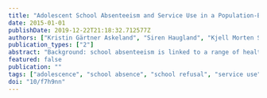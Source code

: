 ```yaml
---
title: "Adolescent School Absenteeism and Service Use in a Population-Based Study"
date: 2015-01-01
publishDate: 2019-12-22T21:18:32.712577Z
authors: ["Kristin Gärtner Askeland", "Siren Haugland", "Kjell Morten Stormark", "Tormod Bøe", "Mari Hysing"]
publication_types: ["2"]
abstract: "Background: school absenteeism is linked to a range of health concerns, health risk behaviors and school dropout. it is therefore important to evaluate the extent to which adolescents with absenteeism are in contact with health care and other services. the aim of the current study was to investigate service use of norwegian adolescents with moderate and high absenteeism in comparison to students with lower rates of absence. methods: the study employs data from a population-based study from 2012 targeting all pupils in upper secondary education in hordaland county, norway (the youth@hordaland-survey). a total of 8988 adolescents between the ages of 16 and 18 were included in the present study. information on service use was based on adolescent self-report data collected in the youth@hordaland-survey. absence data was collected using administrative data provided by the hordaland county council. results: high absence (defined as being absent 15% or more the past semester) was found among 10.1% of the adolescents. compared to their peers with low absence (less than 3% absence the past semester), adolescents with high absence were more likely to be in contact with all the services studied, including mental health services (odds ratio (or) 3.96), adolescent health clinics (or 2.11) and their general practitioner (gp) (or 1.94). frequency of contact was higher among adolescents with moderate and high absence and there seems to be a gradient of service use corresponding to the level of absence. still, 40% of the adolescents with high absence had not been in contact with any services. conclusions: adolescents with high absence had increased use of services, although a group of youth at risk seems to be without such contact. this finding suggests a potential to address school absenteeism through systematic collaboration between schools and health personnel."
featured: false
publication: ""
tags: ["adolescence", "school absence", "school refusal", "service use", "truancy", "youth@hordaland background"]
doi: "10/f7h9nn"
---
```


